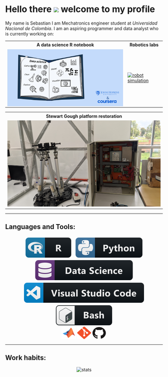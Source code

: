 # Hello there  <img src = "https://media.giphy.com/media/hvRJCLFzcasrR4ia7z/giphy.gif" width = "25px"> welcome to my profile 

My name is Sebastian I am  Mechatronics engineer student at _Universidad Nacional de Colombia_. I am an aspiring programmer and data analyst who is currently working on:

 <table style="width:100%">
  <tr>
    <th>A data science R notebook</th>
    <th>Robotics labs</th>
  </tr>
  <tr>
    <td>
    <a href="https://github.com/jsduenass/datasciencecoursera" target="_blank"> 
        <img align = "center" alt="notebook cover" width="500" src="https://raw.githubusercontent.com/jsduenass/datasciencecoursera/gh-pages/media/vector/coursera_and_jhu.svg" /> 
    </a>
    </td>
    <td>
    <a href="https://github.com/orgs/Robotica-UNAL-G3-A/repositories">  
        <img align = "center" alt="robot simulation" width="400" src="https://user-images.githubusercontent.com/25491198/226225536-aadbf8ba-bb00-44c1-9fbd-85daa73b9b40.gif" />
    </td>
  </tr>
</table>


<p align = "center">
<table style="width:100%">
  <tr>
    <th>Stewart Gough platform restoration</th>
  </tr>
    <tr>
    <td>
    <a href="https://github.com/jsduenass/Stewart_Gough_platform_UNAL/tree/upkeep">  
        <img alt="notebook cover" width="800" src="https://github.com/jsduenass/Stewart_Gough_platform_UNAL/raw/upkeep/media/images/SG_platform.jpg" />
    </td>
  </tr>
</table>

<p />
<!-- if you see this you are picking behind the curtain may be you want to replicate it
here are some of the resources I've used to create this profile:
 codeSTACKr         Next Level GitHub Profile      https://www.youtube.com/watch?v=ECuqb5Tv9qI 
 MikeCodesDotNET    ColoredBadges                  https://github.com/MikeCodesDotNET/ColoredBadges
                                                   https://github.com/simple-icons/simple-icons
anuraghazra         github-readme-stats            https://github.com/anuraghazra/github-readme-stats

Spoofing git commits to change history https://medium.com/@pjbgf/spoofing-git-commits-7bef357d72f0
-->

___
## Connect with me:

<p align = "center">

  <a href="https://www.youtube.com/channel/UCMz9gY0KbNBKRmdPq3wIKNA">
  <img src = "https://raw.githubusercontent.com/MikeCodesDotNET/ColoredBadges/master/svg/streaming/youtube.svg" alt = "youtube" style = "vertical-align:top; margin:4px"/>
  </a> 
  
  
  <a href="https://twitter.com/jsduenass">
  <img src = "https://raw.githubusercontent.com/MikeCodesDotNET/ColoredBadges/master/svg/social/twitter.svg" alt = "twitter" style = "vertical-align:top; margin:4px"/>
  </a> 
  
  <a href="https://www.linkedin.com/in/jsduenass/">
  <img src = "https://raw.githubusercontent.com/MikeCodesDotNET/ColoredBadges/master/svg/social/linkedin.svg" alt = "youtube" style = "vertical-align:top; margin:4px"/>
  </a> 

</p>

<!--
[<img align = "center" alt=" YouTube" width="40" src="https://raw.githubusercontent.com/MikeCodesDotNET/ColoredBadges/master/svg/streaming/youtube.svg" />][youtube]
[<img align = "center" alt="jsduenass | Twitter" width="40" src="https://raw.githubusercontent.com/MikeCodesDotNET/ColoredBadges/master/svg/social/twitter.svg" />][twitter]
[<img align = "center" alt="jsduenass | LinkedIn" width="40" src="https://raw.githubusercontent.com/MikeCodesDotNET/ColoredBadges/master/svg/social/linkedin.svg" />][linkedin]


[youtube]: https://www.youtube.com/channel/UCMz9gY0KbNBKRmdPq3wIKNA/
[twitter]: https://twitter.com/jsduenass
[linkedin]: https://www.linkedin.com/in/jsduenass/
[notes]: https://github.com/jsduenass/datasciencecoursera
[simu]: https://github.com/jsduenass/PA-servomecanismos
-->
___
## Languages and Tools:

<p align = "center">
  <!-- For more icons please follow  https://github.com/MikeCodesDotNET/ColoredBadges -->
  <img src = "https://raw.githubusercontent.com/MikeCodesDotNET/ColoredBadges/master/svg/dev/languages/r.svg" alt = "R" style = "vertical-align:top; margin:4px">
  <img src = "https://raw.githubusercontent.com/MikeCodesDotNET/ColoredBadges/master/svg/dev/languages/python.svg" alt = "Python" style = "vertical-align:top; margin:4px">
  <img src = "https://raw.githubusercontent.com/MikeCodesDotNET/ColoredBadges/master/svg/dev/misc/datascience.svg" alt = "datascience" style = "vertical-align:top; margin:4px">
  
 <br/> 

  <img src = "https://raw.githubusercontent.com/MikeCodesDotNET/ColoredBadges/master/svg/dev/tools/visualstudio_code.svg" alt = "vsc" style = "vertical-align:top; margin:4px">
  <img src = "https://raw.githubusercontent.com/MikeCodesDotNET/ColoredBadges/master/svg/dev/tools/bash.svg" alt = "bash" style = "vertical-align:top; margin:4px">
  
  <br/>

  <img src = "https://raw.githubusercontent.com/devicons/devicon/master/icons/matlab/matlab-original.svg" alt = "MATLAB" width = "45" height = "40"/>  
  <img src = "https://raw.githubusercontent.com/devicons/devicon/master/icons/git/git-original.svg" alt = "git" width = "45" height = "40"/>
  <img src = "https://raw.githubusercontent.com/devicons/devicon/master/icons/github/github-original.svg" alt = "github" width = "45" height = "40" />
  
  <!-- 
  
  <img src = "https://github.com/MikeCodesDotNET/ColoredBadges/blob/master/svg/dev/misc/cloud.svg" alt = "cloud" style = "vertical-align:top; margin:4px">
  
  <img src = "https://github.com/devicons/devicon/blob/master/icons/c/c-original.svg" alt = "C" width = "40" height = "40"/>
  <img src = "https://github.com/devicons/devicon/blob/master/icons/cplusplus/cplusplus-original.svg" alt = "C++" width = "40" height = "40"/>
  
  

  <img src = "https://github.com/MikeCodesDotNET/ColoredBadges/blob/master/svg/dev/tools/jetbrains_pycharm.svg" alt = "PyCharm" style = "vertical-align:top; margin:4px">
  <img src = "https://github.com/MikeCodesDotNET/ColoredBadges/blob/master/svg/dev/misc/ai.svg" alt = "AI" style = "vertical-align:top; margin:4px">
  <img src = "https://github.com/MikeCodesDotNET/ColoredBadges/blob/master/svg/dev/tools/docker.svg" alt = "Docker" style = "vertical-align:top; margin:4px">
  
  <img src = "https://github.com/MikeCodesDotNET/ColoredBadges/blob/master/svg/dev/services/aws.svg" alt = "AWS" style = "vertical-align:top; margin:4px">
  <img src = "https://github.com/MikeCodesDotNET/ColoredBadges/blob/master/svg/dev/services/azure.svg" alt = "Azure" style = "vertical-align:top; margin:4px">
  
  <img src = "https://github.com/MikeCodesDotNET/ColoredBadges/blob/master/svg/dev/misc/tools.svg" alt = "tools" style = "vertical-align:top; margin:4px">
  
  <br>
  
  
  <img src = "https://github.com/devicons/devicon/blob/master/icons/mysql/mysql-original.svg" alt="mysql" width = "45" height = "40"/>
  <img src = "https://github.com/devicons/devicon/blob/master/icons/mongodb/mongodb-original.svg" alt="mongodb" width = "45" height = "40"/>
  <img src = "https://github.com/devicons/devicon/blob/master/icons/oracle/oracle-original.svg" alt="oracle" width = "45" height = "40"/>
  <img src = "https://github.com/devicons/devicon/blob/master/icons/postgresql/postgresql-original.svg" alt="postgresql" width = "45" height = "40"/>
  
  <img src = "https://raw.githubusercontent.com/github/explore/80688e429a7d4ef2fca1e82350fe8e3517d3494d/topics/jupyter-notebook/jupyter-notebook.png" alt="ipynb" width = "45" height = "40"/>
  <img src = "https://github.com/devicons/devicon/blob/master/icons/pycharm/pycharm-original.svg" alt="pycharm" width = "45" height = "40"/>
  -->
</p>

___
## Work habits:
<p align = "center">
 <img src = "https://github-readme-stats.vercel.app/api/top-langs/?username=jsduenass&hide=javascript,HTML,CSS&layout=compact" alt="stats" />
<!--
<br/>
 <img src = "https://github-readme-stats.vercel.app/api?username=jsduenass&show_icons=true&theme" alt="Sebastian Github Stats" />
-->

<p />
